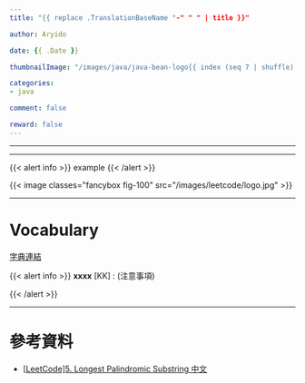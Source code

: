 ```yaml
---
title: "{{ replace .TranslationBaseName "-" " " | title }}"

author: Aryido

date: {{ .Date }}

thumbnailImage: "/images/java/java-bean-logo{{ index (seq 7 | shuffle) 0 }}.jpg"

categories:
- java

comment: false

reward: false
---
```

<!--BODY-->


<!--more-->

---





---


{{< alert info >}}
example
{{< /alert >}}

{{< image classes="fancybox fig-100" src="/images/leetcode/logo.jpg" >}}

---

# Vocabulary

[字典連結](https://tw.dictionary.search.yahoo.com/search;_ylt=AwrtXGs1MCVj1V8AZAh9rolQ;_ylc=X1MDMTM1MTIwMDM4MQRfcgMyBGZyAwRmcjIDc2ItdG9wBGdwcmlkA3VHbnhCdFdPUnBlU3k0a1ZuS1A0VUEEbl9yc2x0AzAEbl9zdWdnAzQEb3JpZ2luA3R3LmRpY3Rpb25hcnkuc2VhcmNoLnlhaG9vLmNvbQRwb3MDMARwcXN0cgMEcHFzdHJsAzAEcXN0cmwDMTAEcXVlcnkDZGVwYXJ0dXJlJTIwBHRfc3RtcAMxNjYzMzgxODE3?p=departure+&fr2=sb-top)

{{< alert info >}}
**xxxx** [KK] : (注意事項)

{{< /alert >}}

---

# 參考資料

- [[LeetCode]5. Longest Palindromic Substring 中文](https://www.youtube.com/watch?v=ZnzvU03HtYk)